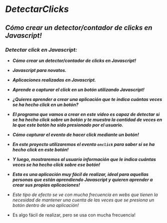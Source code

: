 # **_DetectarClicks_**

## **_Cómo crear un detector/contador de clicks en Javascript!_**

### **_Detectar click en Javascript:_**

- **_Cómo crear un detector/contador de clicks en Javascript!_**
  
- **_Javascript para novatos._**
  
- **_Aplicaciones realizadas en Javascript._**
  
- **_Aprende a capturar el click en un botón utilizando Javascript!_**

- **_¿Quieres aprender a crear una aplicación que te indica cuántas veces se ha hecho click en un botón?_**

- **_El programa que vamos a crear en este vídeo es capaz de detectar si se ha hecho click sobre un botón y te muestra la cantidad de veces en la que este botón ha sido presionado por el usuario._**

- **_Cómo capturar el evento de hacer click mediante un botón!_**

- **_En este proyecto utilizaremos el evento `onclick` para saber si se ha hecho click en este botón!_**

- **_Y luego, mostraremos al usuario información que le indica cuántas veces se ha hecho click sobre ese botón!_**

- **_Esta es una aplicación muy fácil de realizar, ideal para aquellas personas que están aprendiendo Javascript y quieren aprender a crear sus propias aplicaciones!_**

- _Este tipo de efecto se ve con mucha frecuencia en webs que tienen la necesidad de mantener una cuenta de las veces que se presiona un botón dentro de una aplicación!_

- Es algo fácil de realizar, pero se usa con mucha frecuencia!
